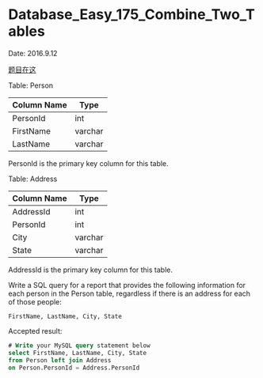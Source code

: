 # Database_Easy_175_Combine_Two_Tables

Date: 2016.9.12

[题目在这](https://leetcode.com/problems/combine-two-tables/)

Table: Person

| Column Name | Type |
| ----- | ----- |
| PersonId  | int |
| FirstName | varchar |
| LastName  | varchar |
PersonId is the primary key column for this table.

Table: Address

| Column Name | Type |
| ----- | ----- |
| AddressId   | int     |
| PersonId    | int     |
| City        | varchar |
| State       | varchar |
AddressId is the primary key column for this table.

Write a SQL query for a report that provides the following information for each person in the Person table, regardless if there is an address for each of those people:

    FirstName, LastName, City, State

Accepted result:

```sql
# Write your MySQL query statement below
select FirstName, LastName, City, State
from Person left join Address
on Person.PersonId = Address.PersonId
```
